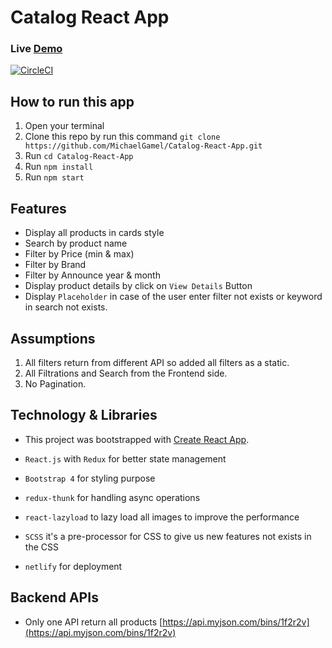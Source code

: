 # Catalog React App

### Live <a href="https://silly-saha-56acac.netlify.com/" target="_blank">Demo</a>

[![CircleCI](https://circleci.com/gh/MichaelGamel/Catalog-React-App/tree/feature%2Ftypescript-migration.svg?style=svg)](https://circleci.com/gh/MichaelGamel/Catalog-React-App/tree/feature%2Ftypescript-migration)

## How to run this app

1. Open your terminal
2. Clone this repo by run this command
`git clone https://github.com/MichaelGamel/Catalog-React-App.git`
3. Run `cd Catalog-React-App`
4. Run `npm install`
5. Run `npm start`

## Features

- Display all products in cards style
- Search by product name
- Filter by Price (min & max)
- Filter by Brand
- Filter by Announce year & month
- Display product details by click on `View Details` Button
- Display `Placeholder` in case of the user enter filter not exists or keyword in search not exists.

## Assumptions

1. All filters return from different API so added all filters as a static.
2. All Filtrations and Search from the Frontend side.
3. No Pagination.


## Technology & Libraries

- This project was bootstrapped with [Create React App](https://github.com/facebook/create-react-app).

- `React.js` with `Redux` for better state management
- `Bootstrap 4` for styling purpose
- `redux-thunk` for handling async operations
- `react-lazyload` to lazy load all images to improve the performance
- `SCSS` it's a pre-processor for CSS to give us new features not exists in the CSS
- `netlify` for deployment




## Backend APIs

- Only one API return all products [https://api.myjson.com/bins/1f2r2v](https://api.myjson.com/bins/1f2r2v)

